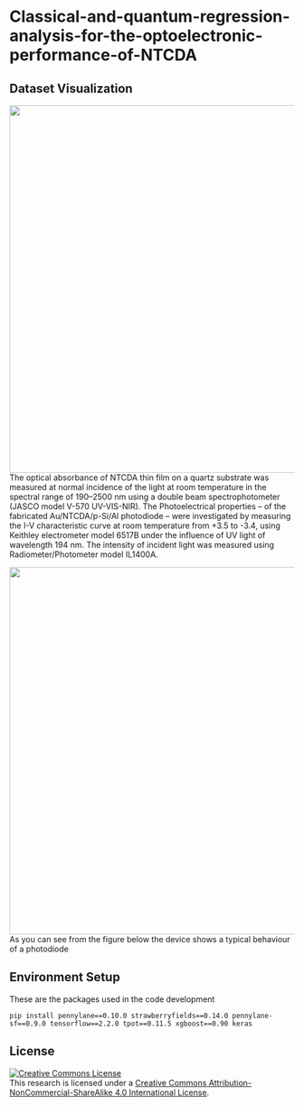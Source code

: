 # Classical-and-quantum-regression-analysis-for-the-optoelectronic-performance-of-NTCDA

## Dataset Visualization
<img align="left" src="https://github.com/kareem1925/Classical-and-quantum-regression-analysis-for-the-optoelectronic-performance-of-NTCDA/blob/master/fig/3d.jpg" width=650px>

The optical absorbance of NTCDA thin film on a quartz substrate was measured at normal incidence of the light at room temperature in the spectral range of 190–2500 nm using a double beam spectrophotometer (JASCO model V-570 UV-VIS-NIR). The Photoelectrical properties – of the fabricated Au/NTCDA/p-Si/Al photodiode – were investigated by measuring the I-V characteristic curve at room temperature from +3.5 to -3.4, using Keithley electrometer model 6517B under the influence of UV light of wavelength 194 nm. The intensity of incident light was measured using Radiometer/Photometer model IL1400A.

<img align="right" src="https://github.com/kareem1925/Classical-and-quantum-regression-analysis-for-the-optoelectronic-performance-of-NTCDA/blob/master/fig/semi-log.jpg" width=650px>
As you can see from the figure below the device shows a typical behaviour of a photodiode


## Environment Setup

These are the packages used in the code development

```
pip install pennylane==0.10.0 strawberryfields==0.14.0 pennylane-sf==0.9.0 tensorflow==2.2.0 tpot==0.11.5 xgboost==0.90 keras
```


## License
<a rel="license" href="http://creativecommons.org/licenses/by-nc-sa/4.0/"><img alt="Creative Commons License" style="border-width:0" src="https://i.creativecommons.org/l/by-nc-sa/4.0/88x31.png" /></a><br /><span xmlns:dct="http://purl.org/dc/terms/" property="dct:title">This research is licensed under a <a rel="license" href="http://creativecommons.org/licenses/by-nc-sa/4.0/">Creative Commons Attribution-NonCommercial-ShareAlike 4.0 International License</a>.

